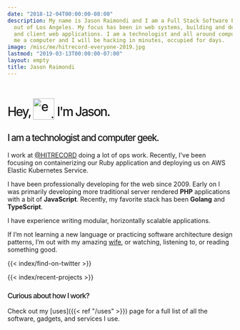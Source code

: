 ```yaml
---
date: "2018-12-04T00:00:00-08:00"
description: My name is Jason Raimondi and I am a Full Stack Software Engineer based
  out of Los Angeles. My focus has been in web systems, building and deploying server
  and client web applications. I am a technologist and all around computer geek; give
  me a computer and I will be hacking in minutes, occupied for days.
image: /misc/me/hitrecord-everyone-2019.jpg
lastmod: "2019-03-13T00:00:00-07:00"
layout: empty
title: Jason Raimondi
---
```


<style type="text/css">
	.home h1 picture img {
		position: relative; 
		top: 0.5rem;
		height: 3rem; 
	}
	.home h1, 
	.home h2, 
	.home h3, 
	.home h4, 
	.home h5, 
	.home h6 {
		font-weight: 500;
	}
	.home h1 {
		letter-spacing: -2px;
	}
	.home h2 {
		letter-spacing: -1.5px;
	}
	.home h3 {
		letter-spacing: -1px;
	}
</style>

<div class="home">

<h1 class="h1 font-mono">
    Hey,
    <picture>
		<source srcset="/misc/me/animoji-hi.webp, /misc/me/animoji-hi@2x.webp 2x" type="image/webp">
        <source srcset="/misc/me/animoji-hi.png, /misc/me/animoji-hi@2x.png 2x" type="image/png">
        <img src="/misc/me/animoji-hi.png" alt="emoji of me waving hi"/>
    </picture>
    I'm Jason.
</h1>

<h2 class="font-mono">I am a technologist and computer geek.</h2>

I work at <a href="https://twitter.com/hitrecord" target="_blank" rel="nofollow">@HITRECORD</a> doing a lot of ops work. Recently, I've been focusing on containerizing our Ruby application and deploying us on AWS Elastic Kubernetes Service.

I have been professionally developing for the web since 2009. Early on I was primarily developing more traditional server rendered **PHP** applications with a bit of  **JavaScript**. Recently, my favorite stack has been **Golang** and **TypeScript**.

I have experience writing modular, horizontally scalable applications.

If I’m not learning a new language or practicing software architecture design patterns, I’m out with my amazing [wife](//kimcalderone.com), or watching, listening to, or reading something good.

{{< index/find-on-twitter >}}

{{< index/recent-projects >}}

<h3 class="font-mono">Curious about how I work?</h3>

Check out my [uses]({{< ref "/uses" >}}) page for a full list of all the software, gadgets, and services I use.

</div>

<!-- 

<script>
function setRandomPicture() {
    const pictures = [
        '/misc/me/us.png',
        '/misc/me/codecraft-2018.jpg',
        // '/misc/me/colorado-2018.jpg',
        // '/misc/me/hitrecord-everyone-2019.jpg',
        // '/misc/me/event-farmers-hiking-2019.jpg',
    ];
    const randomPictureLink = pictures[Math.floor(Math.random()*pictures.length)];
    const picture = document.getElementById("js-feature-image");
    picture.src = '' + randomPictureLink;
}
setRandomPicture();
</script>

My passion is for writing software with a clean architecture. I have been a student of TDD, practicing daily since late 2016. I build applications following the [The Twelve-Factor App](https://12factor.net/) methodology.

I received a really fancy piece of paper in 2013 from the _University of Florida_ that: _Bachelors of Fine Arts_ in _Digital Media_. I formed Digital Canvas Design LLC in January of 2014 to maintain my professional work.

If I’m not learning a new language or practicing software architecture design patterns, I'm out with my amazing  or watching, listening to, or reading to a good movie or book. 

-->
